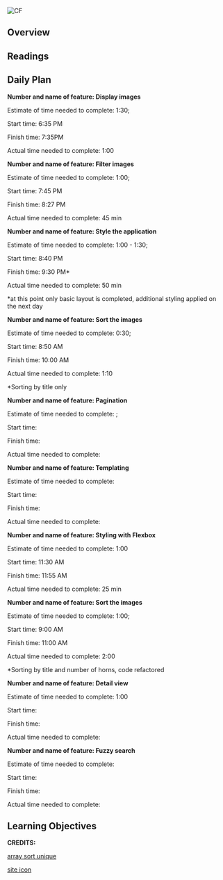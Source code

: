 ![CF](https://i.imgur.com/7v5ASc8.png)

## Overview

## Readings

## Daily Plan

**Number and name of feature: Display images**

Estimate of time needed to complete:  1:30;

Start time: 6:35 PM

Finish time: 7:35PM

Actual time needed to complete: 1:00


**Number and name of feature: Filter images**

Estimate of time needed to complete: 1:00;

Start time: 7:45 PM

Finish time: 8:27 PM

Actual time needed to complete: 45 min


**Number and name of feature: Style the application**

Estimate of time needed to complete: 1:00 - 1:30;

Start time: 8:40 PM

Finish time: 9:30 PM*

Actual time needed to complete: 50 min

*at this point only basic layout is completed, additional styling applied on the next day


**Number and name of feature: Sort the images**

Estimate of time needed to complete: 0:30;

Start time: 8:50 AM

Finish time: 10:00 AM

Actual time needed to complete: 1:10

*Sorting by title only


**Number and name of feature: Pagination**

Estimate of time needed to complete: ;

Start time: 

Finish time: 

Actual time needed to complete: 


**Number and name of feature: Templating**

Estimate of time needed to complete: 

Start time: 

Finish time: 

Actual time needed to complete: 


**Number and name of feature: Styling with Flexbox**

Estimate of time needed to complete: 1:00

Start time: 11:30 AM

Finish time: 11:55 AM

Actual time needed to complete: 25 min


**Number and name of feature: Sort the images**

Estimate of time needed to complete: 1:00;

Start time: 9:00 AM

Finish time: 11:00 AM

Actual time needed to complete: 2:00

*Sorting by title and number of horns, code refactored


**Number and name of feature: Detail view**

Estimate of time needed to complete: 1:00

Start time: 

Finish time: 

Actual time needed to complete: 


**Number and name of feature: Fuzzy search**

Estimate of time needed to complete: 

Start time: 

Finish time: 

Actual time needed to complete: 


## Learning Objectives



**CREDITS:**


[array sort unique](https://stackoverflow.com/questions/4833651/javascript-array-sort-and-unique)

[site icon](https://icons8.com)
